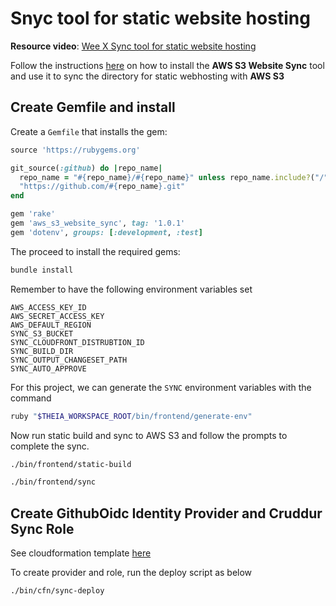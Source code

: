 # Snyc tool for static website hosting

**Resource video**: [Wee X Sync tool for static website hosting](https://www.youtube.com/watch?v=0nDBqZGu4rI&list=PLBfufR7vyJJ7k25byhRXJldB5AiwgNnWv&index=115)

Follow the instructions [here](https://github.com/teacherseat/aws-s3-website-sync) on how to install the **AWS S3 Website Sync** tool and use it to sync the directory for static webhosting with **AWS S3**

## Create Gemfile and install
Create a `Gemfile` that installs the gem:

```rb
source 'https://rubygems.org'

git_source(:github) do |repo_name|
  repo_name = "#{repo_name}/#{repo_name}" unless repo_name.include?("/")
  "https://github.com/#{repo_name}.git"
end

gem 'rake'
gem 'aws_s3_website_sync', tag: '1.0.1'
gem 'dotenv', groups: [:development, :test]
```

The proceed to install the required gems:

```sh
bundle install
```


Remember to have the following environment variables set

```
AWS_ACCESS_KEY_ID
AWS_SECRET_ACCESS_KEY
AWS_DEFAULT_REGION
SYNC_S3_BUCKET
SYNC_CLOUDFRONT_DISTRUBTION_ID
SYNC_BUILD_DIR
SYNC_OUTPUT_CHANGESET_PATH
SYNC_AUTO_APPROVE
```

For this project, we can generate the `SYNC` environment variables with the command

```sh
ruby "$THEIA_WORKSPACE_ROOT/bin/frontend/generate-env"
```

Now run static build and sync to AWS S3 and follow the prompts to complete the sync.

```sh
./bin/frontend/static-build
```

```sh
./bin/frontend/sync
```

## Create GithubOidc Identity Provider and Cruddur Sync Role

See cloudformation template [here](../aws/cfn/sync/template.yaml)

To create provider and role, run the deploy script as below

```sh
./bin/cfn/sync-deploy
```
